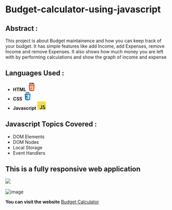 # Budget-calculator-using-javascript
<h2> Abstract :</h2>
<p> This project is about Budget maintainence and how you can keep track of your budget. It has simple features like add Income, add Expenses, remove Income and remove Expenses. It also shows how much money you are left with by performing calculations and show the graph of income and expense</p>

<h2>Languages Used : </h2>
<ul>
  <li><b>HTML</b> <img alt="HTML5" width="26px" src="https://raw.githubusercontent.com/github/explore/80688e429a7d4ef2fca1e82350fe8e3517d3494d/topics/html/html.png" /></li>
  <li><b>CSS</b> <img alt="CSS3" width="26px" src="https://raw.githubusercontent.com/github/explore/80688e429a7d4ef2fca1e82350fe8e3517d3494d/topics/css/css.png" /></li>
  <li><b>Javascript</b> <img alt="JavaScript" width="26px" src="https://raw.githubusercontent.com/github/explore/80688e429a7d4ef2fca1e82350fe8e3517d3494d/topics/javascript/javascript.png" /></li>
 </ul>
 
 <h2>Javascript Topics Covered :</h2>
 <ul>
  <li>DOM Elements</li>
  <li>DOM Nodes</li>
  <li>Local Storage</li>
  <li>Event Handlers</li>
  </ul>
  
<h2>This is a fully responsive web application</h2>

<img src="https://user-images.githubusercontent.com/65955929/110600980-82929500-81aa-11eb-93eb-f01f9a3629bd.png" width="50%" />



![image](https://user-images.githubusercontent.com/65955929/110601174-ac4bbc00-81aa-11eb-8a97-3a4722c69ab3.png)


**You can visit the website** [Budget Calculator](https://yashbrid03.github.io/Budget-calculator/)
